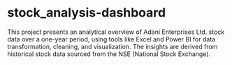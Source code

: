 # stock_analysis-dashboard
This project presents an analytical overview of Adani Enterprises Ltd. stock data over a one-year period, using tools like Excel and Power BI for data transformation, cleaning, and visualization. The insights are derived from historical stock data sourced from the NSE (National Stock Exchange).
